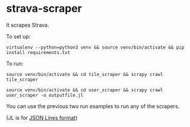 # strava-scraper

It scrapes Strava.

To set up:

`virtualenv --python=python3 venv && source venv/bin/activate && pip install requirements.txt`

To run:

`source venv/bin/activate && cd tile_scraper && scrapy crawl tile_scraper`

`source venv/bin/activate && cd user_scraper && scrapy crawl user_scraper -o outputfile.jl`

You can use the previous two run examples to run any of the scrapers.

(JL is for [JSON Lines format](http://jsonlines.org/))
